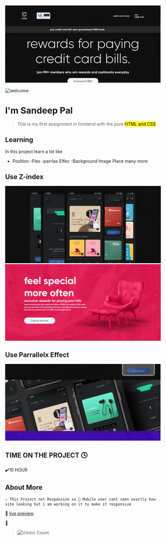 ![Header](./img/cred-1.png)

![welcome](https://img.shields.io/badge/Hello-Welcome-yellow) 



# I'm Sandeep Pal

> This is my first assignment in frontend  with the pure <mark >HTML and CSS</mark> .

## Learning 

In this project learn a lot like

- Position
-Flex 
-parrlax Effec
-Background Image Place
many more


## Use Z-index
![Header](./img/cred-2.png)
![Header](./img/cred-3.png)



## Use Parrallelx Effect
![Header](./img/cred-6.png)






## TIME ON THE PROJECT 🕓

✔️10 HOUR 

## About More

	⚠️ This Project not Responsive so 📱 Mobile user cant seen exactly how site looking but i am working on it to make it responsive 
  🔴 [live preview](https://credclone-sandeeppal.netlify.app/)

👀

 > ![Visitor Count](https://profile-counter.glitch.me/{sandeeppal007}/count.svg)

























